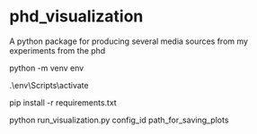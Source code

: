 # phd_visualization
A python package for producing several media sources from my experiments from the phd

python -m venv env

.\env\Scripts\activate

pip install -r requirements.txt

python run_visualization.py config_id path_for_saving_plots